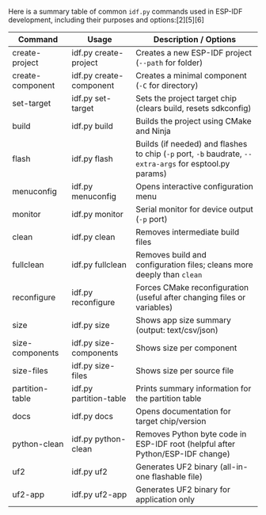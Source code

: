 Here is a summary table of common `idf.py` commands used in ESP-IDF development, including their purposes and options:[2][5][6]

| Command                | Usage                                  | Description / Options                                                                                                       |
|------------------------|----------------------------------------|----------------------------------------------------------------------------------------------------------------------------|
| create-project         | idf.py create-project <name>           | Creates a new ESP-IDF project (`--path` for folder)                                                                        |
| create-component       | idf.py create-component <name>         | Creates a minimal component (`-C` for directory)                                                                           |
| set-target             | idf.py set-target <target>             | Sets the project target chip (clears build, resets sdkconfig)                                                              |
| build                  | idf.py build                           | Builds the project using CMake and Ninja                                                                                   |
| flash                  | idf.py flash                           | Builds (if needed) and flashes to chip (`-p` port, `-b` baudrate, `--extra-args` for esptool.py params)                   |
| menuconfig             | idf.py menuconfig                      | Opens interactive configuration menu                                                                                       |
| monitor                | idf.py monitor                         | Serial monitor for device output (`-p` port)                                                                               |
| clean                  | idf.py clean                           | Removes intermediate build files                                                                                           |
| fullclean              | idf.py fullclean                       | Removes build and configuration files; cleans more deeply than `clean`                                                     |
| reconfigure            | idf.py reconfigure                     | Forces CMake reconfiguration (useful after changing files or variables)                                                    |
| size                   | idf.py size                            | Shows app size summary (output: text/csv/json)                                                                             |
| size-components        | idf.py size-components                 | Shows size per component                                                                                                   |
| size-files             | idf.py size-files                      | Shows size per source file                                                                                                 |
| partition-table        | idf.py partition-table                 | Prints summary information for the partition table                                                                         |
| docs                   | idf.py docs                            | Opens documentation for target chip/version                                                                                |
| python-clean           | idf.py python-clean                    | Removes Python byte code in ESP-IDF root (helpful after Python/ESP-IDF change)                                             |
| uf2                    | idf.py uf2                             | Generates UF2 binary (all-in-one flashable file)                                                                           |
| uf2-app                | idf.py uf2-app                         | Generates UF2 binary for application only                                                                                  |
